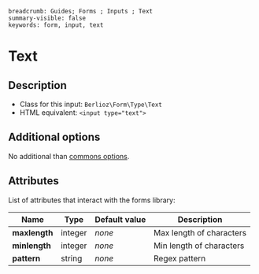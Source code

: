 ```index
breadcrumb: Guides; Forms ; Inputs ; Text
summary-visible: false
keywords: form, input, text
```

# Text

## Description

- Class for this input: `Berlioz\Form\Type\Text`
- HTML equivalent: `<input type="text">`

## Additional options

No additional than [commons options](inputs.md#common-options).

## Attributes

List of attributes that interact with the forms library:

| Name | Type | Default value | Description |
| ---- | ---- | ------------- | ----------- |
| **maxlength** | integer | *none* | Max length of characters |
| **minlength** | integer | *none* | Min length of characters |
| **pattern** | string | *none* | Regex pattern |